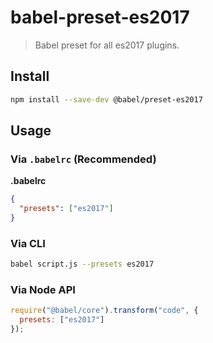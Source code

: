 # babel-preset-es2017

> Babel preset for all es2017 plugins.

## Install

```sh
npm install --save-dev @babel/preset-es2017
```

## Usage

### Via `.babelrc` (Recommended)

**.babelrc**

```json
{
  "presets": ["es2017"]
}
```

### Via CLI

```sh
babel script.js --presets es2017
```

### Via Node API

```javascript
require("@babel/core").transform("code", {
  presets: ["es2017"]
});
```
